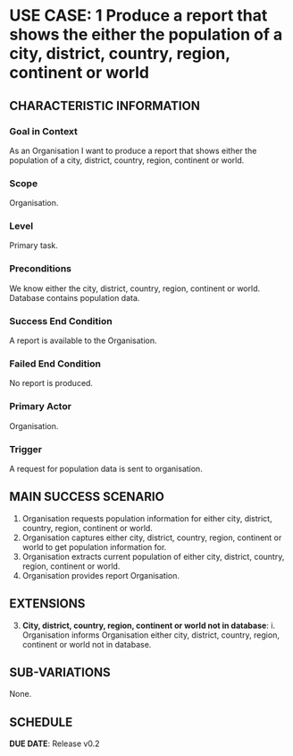 # USE CASE: 1 Produce a report that shows the either the population of a city, district, country, region, continent or world

## CHARACTERISTIC INFORMATION

### Goal in Context

As an Organisation I want to produce a report that shows either the population of a city, district, country, region, continent or world.

### Scope

Organisation.

### Level

Primary task.

### Preconditions

We know either the city, district, country, region, continent or world. Database contains population data.

### Success End Condition

A report is available to the Organisation.

### Failed End Condition

No report is produced.

### Primary Actor

Organisation.

### Trigger

A request for population data is sent to organisation.

## MAIN SUCCESS SCENARIO

1. Organisation requests population information for either city, district, country, region, continent or world.
2. Organisation captures either city, district, country, region, continent or world to get population information for.
3. Organisation extracts current population of either city, district, country, region, continent or world.
4. Organisation provides report Organisation.

## EXTENSIONS

3. **City, district, country, region, continent or world not in database**:
    i. Organisation informs Organisation either city, district, country, region, continent or world not in database.

## SUB-VARIATIONS

None.

## SCHEDULE

**DUE DATE**: Release v0.2